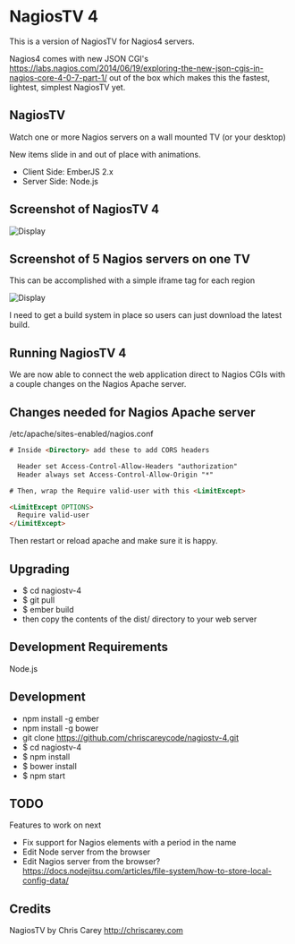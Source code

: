 # NagiosTV 4

This is a version of NagiosTV for Nagios4 servers.

Nagios4 comes with new JSON CGI's
https://labs.nagios.com/2014/06/19/exploring-the-new-json-cgis-in-nagios-core-4-0-7-part-1/
out of the box which makes this the fastest, lightest, simplest NagiosTV yet.

NagiosTV
------------

Watch one or more Nagios servers on a wall mounted TV (or your desktop)

New items slide in and out of place with animations.

- Client Side: EmberJS 2.x
- Server Side: Node.js

Screenshot of NagiosTV 4
------------

![Display](https://chriscarey.com/software/nagiostv-4/images/nagiostv-screen.png)

Screenshot of 5 Nagios servers on one TV
------------

This can be accomplished with a simple iframe tag for each region

![Display](http://chriscarey.com/projects/ajax-monitor-for-nagios/nagios-5-in-1.png)


I need to get a build system in place so users can just download the latest build.


Running NagiosTV 4
-------------
We are now able to connect the web application direct to Nagios CGIs with a couple changes on the Nagios Apache server.

Changes needed for Nagios Apache server
-------------

/etc/apache/sites-enabled/nagios.conf

```html
# Inside <Directory> add these to add CORS headers

  Header set Access-Control-Allow-Headers "authorization" 
  Header always set Access-Control-Allow-Origin "*"

# Then, wrap the Require valid-user with this <LimitExcept>

<LimitExcept OPTIONS>
  Require valid-user
</LimitExcept>
```

Then restart or reload apache and make sure it is happy.

Upgrading
------------
- $ cd nagiostv-4
- $ git pull
- $ ember build
- then copy the contents of the dist/ directory to your web server

Development Requirements
------------

Node.js

Development
------------
- npm install -g ember
- npm install -g bower
- git clone https://github.com/chriscareycode/nagiostv-4.git
- $ cd nagiostv-4
- $ npm install
- $ bower install
- $ npm start

TODO
------------
Features to work on next
- Fix support for Nagios elements with a period in the name
- Edit Node server from the browser
- Edit Nagios server from the browser?
https://docs.nodejitsu.com/articles/file-system/how-to-store-local-config-data/

Credits
------------
NagiosTV by Chris Carey
http://chriscarey.com


